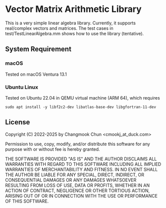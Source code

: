 # Vector Matrix Arithmetic Library

This is a very simple linear algebra library.
Currently, it supports real/complex vectors and matrices.
The test cases in test/TestLinearAlgebra.mm shows how to use the library (tentative).

## System Requirement

### macOS

Tested on macOS Ventura 13.1

### Ubuntu Linux

Tested on Ubuntu 22.04 in QEMU virtual machine (ARM 64), which requires

```shell
sudo apt install -y libf2c2-dev libatlas-base-dev libgfortran-11-dev
```

## License

Copyright (C) 2022-2025 by Changmook Chun <cmookj_at_duck.com>

Permission to use, copy, modify, and/or distribute this software for any purpose
with or without fee is hereby granted.

THE SOFTWARE IS PROVIDED "AS IS" AND THE AUTHOR DISCLAIMS ALL WARRANTIES WITH
REGARD TO THIS SOFTWARE INCLUDING ALL IMPLIED WARRANTIES OF MERCHANTABILITY AND
FITNESS. IN NO EVENT SHALL THE AUTHOR BE LIABLE FOR ANY SPECIAL, DIRECT, 
INDIRECT, OR CONSEQUENTIAL DAMAGES OR ANY DAMAGES WHATSOEVER RESULTING FROM LOSS
OF USE, DATA OR PROFITS, WHETHER IN AN ACTION OF CONTRACT, NEGLIGENCE OR OTHER
TORTIOUS ACTION, ARISING OUT OF OR IN CONNECTION WITH THE USE OR PERFORMANCE OF
THIS SOFTWARE.
